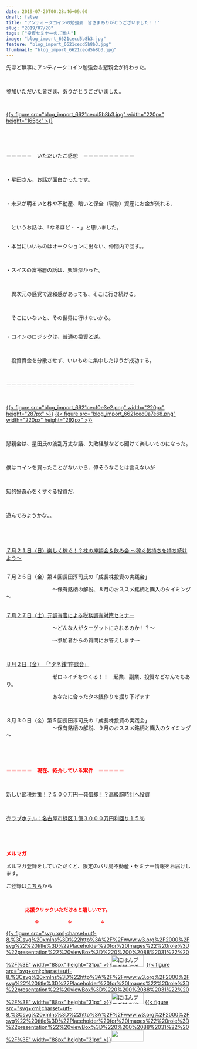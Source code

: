 ```yaml
---
date: 2019-07-20T00:28:46+09:00
draft: false
title: "アンティークコインの勉強会　皆さまありがとうございました！！"
slug: "2019/07/20"
tags: ["投資セミナーのご案内"]
image: "blog_import_6621cecd5b8b3.jpg"
feature: "blog_import_6621cecd5b8b3.jpg"
thumbnail: "blog_import_6621cecd5b8b3.jpg"
---
```

<p>先ほど無事にアンティークコイン勉強会＆懇親会が終わった。</p><p> </p><p>参加いただいた皆さま、ありがとうございました。</p><p> </p><p><a href="blog_import_6621cecd5b8b3.jpg">{{< figure src="blog_import_6621cecd5b8b3.jpg" width="220px" height="165px" >}}</a></p><p> </p><p> </p><p>＝＝＝＝＝　いただいたご感想　＝＝＝＝＝＝＝＝＝＝</p><p> </p><p>・星田さん、お話が面白かったです。</p><p> </p><p>・未来が明るいと株や不動産、暗いと保全（現物）資産にお金が流れる、</p><p> </p><p>　というお話は、「なるほど・・」と思いました。</p><p><br/>・本当にいいものはオークションに出ない、仲間内で回す。。</p><p> </p><p>・スイスの富裕層の話は、興味深かった。</p><p> </p><p>　異次元の感覚で違和感があっても、そこに行き続ける。</p><p> </p><p>　そこにいないと、その世界に行けないから。</p><p><br/>・コインのロジックは、普通の投資と逆。</p><p> </p><p>　投資資金を分散させず、いいものに集中したほうが成功する。</p><p> </p><p>＝＝＝＝＝＝＝＝＝＝＝＝＝＝＝＝＝＝＝＝＝＝＝＝＝</p><p> </p><p><a href="blog_import_6621cecf0e3e2.png">{{< figure src="blog_import_6621cecf0e3e2.png" width="220px" height="287px" >}}</a> <a href="blog_import_6621ced0a7e68.png">{{< figure src="blog_import_6621ced0a7e68.png" width="220px" height="292px" >}}</a></p><p> </p><p>懇親会は、星田氏の波乱万丈な話、失敗経験なども聞けて楽しいものになった。</p><p> </p><p>僕はコインを買ったことがないから、偉そうなことは言えないが</p><p> </p><p>知的好奇心をくすぐる投資だ。</p><p> </p><p>遊んでみようかな。。</p><p> </p><p> </p><p><a href="https://ameblo.jp/baliclub/entry-12487913501.html" target="_blank">７月２１日（日）楽しく稼ぐ！？株の座談会＆飲み会 ～稼ぐ気持ちを持ち続けよう～</a></p><p><br/>７月２６日（金）第４回長田淳司氏の「成長株投資の実践会」</p><p>　　　　　　　　　～保有銘柄の解説、８月のおススメ銘柄と購入のタイミング～</p><p><br/><a href="https://ameblo.jp/baliclub/entry-12489917228.html" target="_blank">７月２７日（土）元調査官による税務調査対策セミナー</a></p><p>　　　　　　　　　～どんな人がターゲットにされるのか！？～</p><p>　　　　　　　　　～参加者からの質問にお答えします～</p><p> </p><p><a href="https://ameblo.jp/baliclub/entry-12490299208.html" target="_blank">８月２日（金） 「"タネ銭″座談会」</a></p><p>　　　　　　　　　ゼロ→イチをつくる！！　起業、副業、投資などなんでもあり。</p><p>　　　　　　　　　あなたに合ったタネ銭作りを掘り下げます</p><p> </p><p>８月３０日（金）第５回長田淳司氏の「成長株投資の実践会」<br/>　　　　　　　　　～保有銘柄の解説、９月のおススメ銘柄と購入のタイミング～</p><p> </p><p> </p><p><span style="font-weight: bold;"><span style="color: rgb(255, 0, 0);">＝＝＝＝＝　現在、紹介している案件　＝＝＝＝＝</span></span></p><p> </p><p><a href="https://ameblo.jp/baliclub/entry-12492433937.html" target="_blank">新しい節税対策！？５００万円一発償却！？高級腕時計へ投資</a></p><p> </p><p><a href="https://ameblo.jp/baliclub/entry-12489345635.html" target="_blank">売ラブホテル：名古屋市緑区１億３０００万円利回り１５％</a></p><p> </p><p> </p><p><span style="font-weight: bold;"><span style="color: rgb(255, 0, 0);">メルマガ</span></span></p><p>メルマガ登録をしていただくと、限定のバリ島不動産・セミナー情報をお届けします。</p><p>ご登録は<a href="f9eeVI" target="_blank">こちら</a>から</p><p style="text-align: center;"> </p><p><font color="#ff0000" size="2"><strong>　　　　応援クリックいただけると嬉しいです。</strong></font></p><p><font color="#ff0000" size="2"><strong>　　　　　　↓　　　　　　↓　　　　　　↓</strong></font></p><p><a href="ranking.html?p_cid=01260127" id="&amp;blogmura_banner">{{< figure src="svg+xml;charset=utf-8,%3Csvg%20xmlns%3D%22http%3A%2F%2Fwww.w3.org%2F2000%2Fsvg%22%20title%3D%22Placeholder%20for%20Images%22%20role%3D%22presentation%22%20viewBox%3D%220%200%2088%2031%22%20%2F%3E" width="88px" height="31px" >}}<noscript><img alt="にほんブログ村 海外生活ブログ バリ島情報へ" border="0" height="31" src="//overseas.blogmura.com/bali/img/bali88_31.gif" width="88"></noscript></a>  <a href="ranking.html?p_cid=01260127" id="&amp;blogmura_banner">{{< figure src="svg+xml;charset=utf-8,%3Csvg%20xmlns%3D%22http%3A%2F%2Fwww.w3.org%2F2000%2Fsvg%22%20title%3D%22Placeholder%20for%20Images%22%20role%3D%22presentation%22%20viewBox%3D%220%200%2088%2031%22%20%2F%3E" width="88px" height="31px" >}}<noscript><img alt="にほんブログ村 投資ブログ 不動産投資へ" border="0" height="31" src="//investment.blogmura.com/hudousantoushi/img/hudousantoushi88_31.gif" width="88"></noscript></a> <a href="link.php?1804582" title="人気ブログランキングへ">{{< figure src="svg+xml;charset=utf-8,%3Csvg%20xmlns%3D%22http%3A%2F%2Fwww.w3.org%2F2000%2Fsvg%22%20title%3D%22Placeholder%20for%20Images%22%20role%3D%22presentation%22%20viewBox%3D%220%200%2088%2031%22%20%2F%3E" width="88px" height="31px" >}}<noscript><img border="0" height="31" src="https://blog.with2.net/img/banner/banner_22.gif" width="88"></noscript></a></p>

